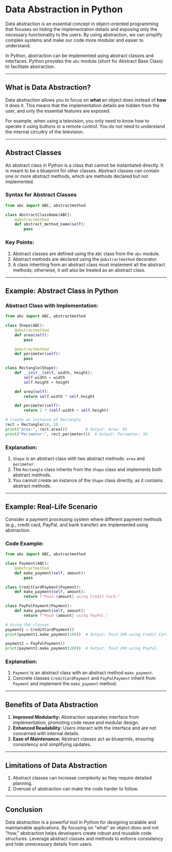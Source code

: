 # Data Abstraction in Python

Data abstraction is an essential concept in object-oriented programming that focuses on hiding the implementation details and exposing only the necessary functionality to the users. By using abstraction, we can simplify complex systems and make our code more modular and easier to understand.

In Python, abstraction can be implemented using abstract classes and interfaces. Python provides the `abc` module (short for Abstract Base Class) to facilitate abstraction.

---

## What is Data Abstraction?

Data abstraction allows you to focus on **what** an object does instead of **how** it does it. This means that the implementation details are hidden from the user, and only the essential features are exposed.

For example, when using a television, you only need to know how to operate it using buttons or a remote control. You do not need to understand the internal circuitry of the television.

---

## Abstract Classes

An abstract class in Python is a class that cannot be instantiated directly. It is meant to be a blueprint for other classes. Abstract classes can contain one or more abstract methods, which are methods declared but not implemented.

### Syntax for Abstract Classes

```python
from abc import ABC, abstractmethod

class AbstractClassName(ABC):
    @abstractmethod
    def abstract_method_name(self):
        pass
```

### Key Points:
1. Abstract classes are defined using the `ABC` class from the `abc` module.
2. Abstract methods are declared using the `@abstractmethod` decorator.
3. A class inheriting from an abstract class must implement all the abstract methods; otherwise, it will also be treated as an abstract class.

---

## Example: Abstract Class in Python

### Abstract Class with Implementation:
```python
from abc import ABC, abstractmethod

class Shape(ABC):
    @abstractmethod
    def area(self):
        pass

    @abstractmethod
    def perimeter(self):
        pass

class Rectangle(Shape):
    def __init__(self, width, height):
        self.width = width
        self.height = height

    def area(self):
        return self.width * self.height

    def perimeter(self):
        return 2 * (self.width + self.height)

# Create an instance of Rectangle
rect = Rectangle(10, 5)
print("Area:", rect.area())        # Output: Area: 50
print("Perimeter:", rect.perimeter())  # Output: Perimeter: 30
```

### Explanation:
1. `Shape` is an abstract class with two abstract methods: `area` and `perimeter`.
2. The `Rectangle` class inherits from the `Shape` class and implements both abstract methods.
3. You cannot create an instance of the `Shape` class directly, as it contains abstract methods.

---

## Example: Real-Life Scenario

Consider a payment processing system where different payment methods (e.g., credit card, PayPal, and bank transfer) are implemented using abstraction.

### Code Example:
```python
from abc import ABC, abstractmethod

class Payment(ABC):
    @abstractmethod
    def make_payment(self, amount):
        pass

class CreditCardPayment(Payment):
    def make_payment(self, amount):
        return f"Paid {amount} using Credit Card."

class PayPalPayment(Payment):
    def make_payment(self, amount):
        return f"Paid {amount} using PayPal."

# Using the classes
payment1 = CreditCardPayment()
print(payment1.make_payment(100))  # Output: Paid 100 using Credit Card.

payment2 = PayPalPayment()
print(payment2.make_payment(200))  # Output: Paid 200 using PayPal.
```

### Explanation:
1. `Payment` is an abstract class with an abstract method `make_payment`.
2. Concrete classes `CreditCardPayment` and `PayPalPayment` inherit from `Payment` and implement the `make_payment` method.

---

## Benefits of Data Abstraction
1. **Improved Modularity:** Abstraction separates interface from implementation, promoting code reuse and modular design.
2. **Enhanced Readability:** Users interact with the interface and are not concerned with internal details.
3. **Ease of Maintenance:** Abstract classes act as blueprints, ensuring consistency and simplifying updates.

---

## Limitations of Data Abstraction
1. Abstract classes can increase complexity as they require detailed planning.
2. Overuse of abstraction can make the code harder to follow.

---

## Conclusion

Data abstraction is a powerful tool in Python for designing scalable and maintainable applications. By focusing on "what" an object does and not "how," abstraction helps developers create robust and reusable code structures. Leverage abstract classes and methods to enforce consistency and hide unnecessary details from users.
